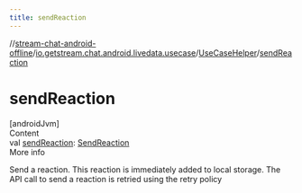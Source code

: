 ```yaml
---
title: sendReaction
---
```

//[stream-chat-android-offline](../../../index.md)/[io.getstream.chat.android.livedata.usecase](../index.md)/[UseCaseHelper](index.md)/[sendReaction](sendReaction.md)



# sendReaction  
[androidJvm]  
Content  
val [sendReaction](sendReaction.md): [SendReaction](../SendReaction/index.md)  
More info  


Send a reaction. This reaction is immediately added to local storage. The API call to send a reaction is retried using the retry policy

  



